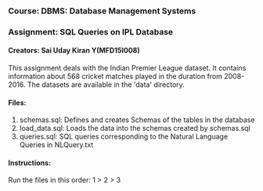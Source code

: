 ### Course: DBMS: Database Management Systems
### Assignment: SQL Queries on IPL Database
#### Creators: Sai Uday Kiran Y(MFD15I008)

This assignment deals with the Indian Premier League dataset. It contains information about 568 cricket matches played in the duration from 2008-2016. The datasets are available in the 'data' directory.

#### Files:
1) schemas.sql:
	Defines and creates Schemas of the tables in the database
2) load_data.sql:
	Loads the data into the schemas created by schemas.sql
3) queries.sql:
	SQL queries corresponding to the Natural Language Queries in NLQuery.txt

#### Instructions:
Run the files in this order: 1 > 2 > 3
